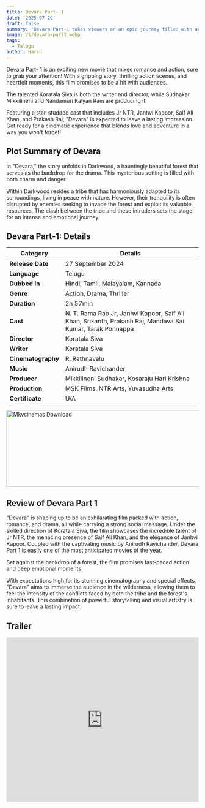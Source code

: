 ```yaml
---
title: Devara Part- 1
date: '2025-07-20'
draft: false
summary: 'Devara Part-1 takes viewers on an epic journey filled with action, drama, and stunning visuals, exploring themes of loyalty and sacrifice. Dont miss it'
image: /i/devara-part1.webp
tags:
  - Telugu
author: Harsh
---
```


Devara Part- 1 is an exciting new movie that mixes romance and action, sure to grab your attention! With a gripping story, thrilling action scenes, and heartfelt moments, this film promises to be a hit with audiences.

The talented Koratala Siva is both the writer and director, while Sudhakar Mikkilineni and Nandamuri Kalyan Ram are producing it.

Featuring a star-studded cast that includes Jr NTR, Janhvi Kapoor, Saif Ali Khan, and Prakash Raj, "Devara" is expected to leave a lasting impression. Get ready for a cinematic experience that blends love and adventure in a way you won't forget!

## Plot Summary of Devara

In "Devara," the story unfolds in Darkwood, a hauntingly beautiful forest that serves as the backdrop for the drama. This mysterious setting is filled with both charm and danger.

Within Darkwood resides a tribe that has harmoniously adapted to its surroundings, living in peace with nature. However, their tranquility is often disrupted by enemies seeking to invade the forest and exploit its valuable resources. The clash between the tribe and these intruders sets the stage for an intense and emotional journey.

## Devara Part-1: Details

| Category           | Details                                                                                                   |
| ------------------ | --------------------------------------------------------------------------------------------------------- |
| **Release Date**   | 27 September 2024                                                                                         |
| **Language**       | Telugu                                                                                                    |
| **Dubbed In**      | Hindi, Tamil, Malayalam, Kannada                                                                          |
| **Genre**          | Action, Drama, Thriller                                                                                   |
| **Duration**       | 2h 57min                                                                                                  |
| **Cast**           | N. T. Rama Rao Jr, Janhvi Kapoor, Saif Ali Khan, Srikanth, Prakash Raj, Mandava Sai Kumar, Tarak Ponnappa |
| **Director**       | Koratala Siva                                                                                             |
| **Writer**         | Koratala Siva                                                                                             |
| **Cinematography** | R. Rathnavelu                                                                                             |
| **Music**          | Anirudh Ravichander                                                                                       |
| **Producer**       | Mikkilineni Sudhakar, Kosaraju Hari Krishna                                                               |
| **Production**     | MSK Films, NTR Arts, Yuvasudha Arts                                                                       |
| **Certificate**    | U/A                                                                                                       |

<a href="https://www.profitableratecpm.com/vbvpd9w3h?key=32fa8307e0db421fc9459d903b211dae">
  <img src="/mkvcinemas-btn.webp" alt="Mkvcinemas Download" width="600" height="200" loading="lazy">
</a>

## Review of Devara Part 1

"Devara" is shaping up to be an exhilarating film packed with action, romance, and drama, all while carrying a strong social message. Under the skilled direction of Koratala Siva, the film showcases the incredible talent of Jr NTR, the menacing presence of Saif Ali Khan, and the elegance of Janhvi Kapoor. Coupled with the captivating music by Anirudh Ravichander, Devara Part 1 is easily one of the most anticipated movies of the year.

Set against the backdrop of a forest, the film promises fast-paced action and deep emotional moments.

With expectations high for its stunning cinematography and special effects, "Devara" aims to immerse the audience in the wilderness, allowing them to feel the intensity of the conflicts faced by both the tribe and the forest's inhabitants. This combination of powerful storytelling and visual artistry is sure to leave a lasting impact.

## Trailer

<iframe width="100%" height="430" src="https://www.youtube.com/embed/Xg0vBOxV2to?si=Glo-s0Pnqi9BLbNl" title={title} frameborder="0" allow="accelerometer; autoplay; clipboard-write; encrypted-media; gyroscope; picture-in-picture; web-share" referrerpolicy="strict-origin-when-cross-origin" allowfullscreen loading="lazy"></iframe>
